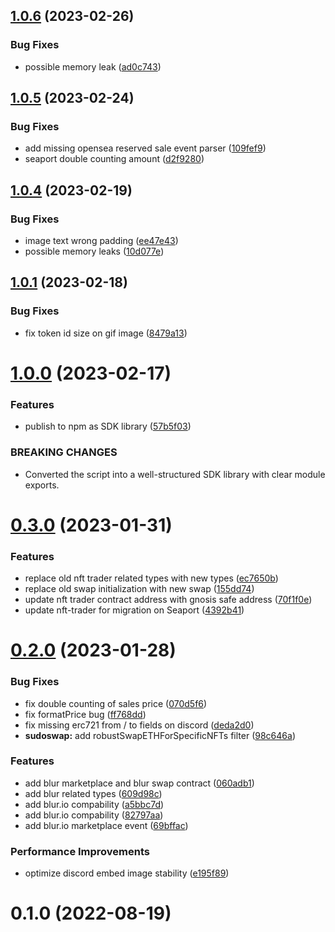 ## [1.0.6](https://github.com/kenryu42/ethereum-nft-sales-bot/compare/v1.0.5...v1.0.6) (2023-02-26)


### Bug Fixes

* possible memory leak ([ad0c743](https://github.com/kenryu42/ethereum-nft-sales-bot/commit/ad0c743f9d810f2f9e428f7d26479812d675102a))

## [1.0.5](https://github.com/kenryu42/ethereum-nft-sales-bot/compare/v1.0.4...v1.0.5) (2023-02-24)


### Bug Fixes

* add missing opensea reserved sale event parser ([109fef9](https://github.com/kenryu42/ethereum-nft-sales-bot/commit/109fef94717a5f832f9c274d77e0398515030dfb))
* seaport double counting amount ([d2f9280](https://github.com/kenryu42/ethereum-nft-sales-bot/commit/d2f9280cb5129a64635af709d6a6eafa0c5b9b50))

## [1.0.4](https://github.com/kenryu42/ethereum-nft-sales-bot/compare/v1.0.3...v1.0.4) (2023-02-19)


### Bug Fixes

* image text wrong padding ([ee47e43](https://github.com/kenryu42/ethereum-nft-sales-bot/commit/ee47e43b044e5a750719a39d26c00279eb6e80ba))
* possible memory leaks ([10d077e](https://github.com/kenryu42/ethereum-nft-sales-bot/commit/10d077e905e11ea275dc2b9fdb0e764a5a78249b))

## [1.0.1](https://github.com/kenryu42/ethereum-nft-sales-bot/compare/v1.0.0...v1.0.1) (2023-02-18)

### Bug Fixes

-   fix token id size on gif image ([8479a13](https://github.com/kenryu42/ethereum-nft-sales-bot/commit/8479a1318b55d66e272966d25226d276b893f021))

# [1.0.0](https://github.com/kenryu42/ethereum-nft-sales-bot/compare/v0.3.0...v1.0.0) (2023-02-17)

### Features

-   publish to npm as SDK library ([57b5f03](https://github.com/kenryu42/ethereum-nft-sales-bot/commit/57b5f03acd2587f8bab5bd0ff959487a2d468512))

### BREAKING CHANGES

-   Converted the script into a well-structured SDK library with clear module exports.

# [0.3.0](https://github.com/kenryu42/ethereum-nft-sales-bot/compare/v0.2.0...v0.3.0) (2023-01-31)

### Features

-   replace old nft trader related types with new types ([ec7650b](https://github.com/kenryu42/ethereum-nft-sales-bot/commit/ec7650b3caf5ea2e66991d97872b676151cc5858))
-   replace old swap initialization with new swap ([155dd74](https://github.com/kenryu42/ethereum-nft-sales-bot/commit/155dd742167f04862c4524db14b4f3f3a72ac612))
-   update nft trader contract address with gnosis safe address ([70f1f0e](https://github.com/kenryu42/ethereum-nft-sales-bot/commit/70f1f0e99a304c90dbbd47a54777bd4d3f41444c))
-   update nft-trader for migration on Seaport ([4392b41](https://github.com/kenryu42/ethereum-nft-sales-bot/commit/4392b4171d298a883285fe4d0b7d14a2209a840c))

# [0.2.0](https://github.com/kenryu42/ethereum-nft-sales-bot/compare/v0.1.0...v0.2.0) (2023-01-28)

### Bug Fixes

-   fix double counting of sales price ([070d5f6](https://github.com/kenryu42/ethereum-nft-sales-bot/commit/070d5f68c619536396444416d69b16a59e76e93f))
-   fix formatPrice bug ([ff768dd](https://github.com/kenryu42/ethereum-nft-sales-bot/commit/ff768ddb963c188c4e4ba28664baac8c5d0eb0e5))
-   fix missing erc721 from / to fields on discord ([deda2d0](https://github.com/kenryu42/ethereum-nft-sales-bot/commit/deda2d052826dc5c73704137dcae262f4f3bdfc5))
-   **sudoswap:** add robustSwapETHForSpecificNFTs filter ([98c646a](https://github.com/kenryu42/ethereum-nft-sales-bot/commit/98c646a5e35d60397dcadccad579e12627da5bc1))

### Features

-   add blur marketplace and blur swap contract ([060adb1](https://github.com/kenryu42/ethereum-nft-sales-bot/commit/060adb1b5e80186cfa88379b03d5048a09e05f48))
-   add blur related types ([609d98c](https://github.com/kenryu42/ethereum-nft-sales-bot/commit/609d98c6161e32e9312964cb90b31b13b5a501ed))
-   add blur.io compability ([a5bbc7d](https://github.com/kenryu42/ethereum-nft-sales-bot/commit/a5bbc7dd4256d97aeee27a95ddbdc1b2312017d2))
-   add blur.io compability ([82797aa](https://github.com/kenryu42/ethereum-nft-sales-bot/commit/82797aa3434f0af4974ff55a5c8c447776a6d15a))
-   add blur.io marketplace event ([69bffac](https://github.com/kenryu42/ethereum-nft-sales-bot/commit/69bffac9ffb5cf15e4c2fb6af92a456f5a18adb2))

### Performance Improvements

-   optimize discord embed image stability ([e195f89](https://github.com/kenryu42/ethereum-nft-sales-bot/commit/e195f89f960d56259fc89b483df9e83dfcd5b5f0))

# 0.1.0 (2022-08-19)
